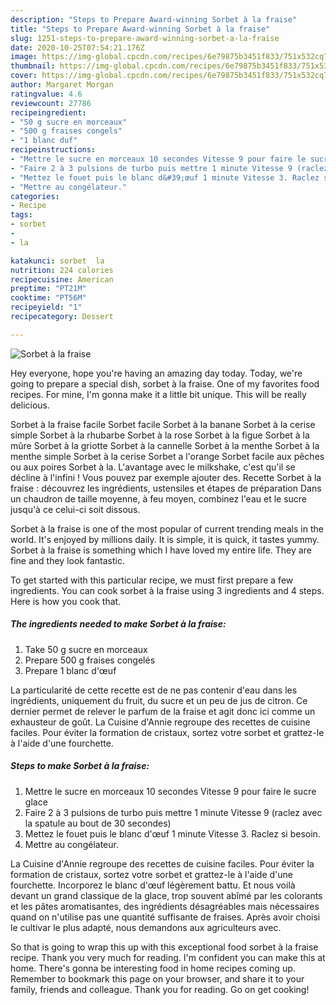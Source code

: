 ```yaml
---
description: "Steps to Prepare Award-winning Sorbet à la fraise"
title: "Steps to Prepare Award-winning Sorbet à la fraise"
slug: 1251-steps-to-prepare-award-winning-sorbet-a-la-fraise
date: 2020-10-25T07:54:21.176Z
image: https://img-global.cpcdn.com/recipes/6e79875b3451f833/751x532cq70/sorbet-a-la-fraise-photo-principale-de-la-recette.jpg
thumbnail: https://img-global.cpcdn.com/recipes/6e79875b3451f833/751x532cq70/sorbet-a-la-fraise-photo-principale-de-la-recette.jpg
cover: https://img-global.cpcdn.com/recipes/6e79875b3451f833/751x532cq70/sorbet-a-la-fraise-photo-principale-de-la-recette.jpg
author: Margaret Morgan
ratingvalue: 4.6
reviewcount: 27786
recipeingredient:
- "50 g sucre en morceaux"
- "500 g fraises congels"
- "1 blanc duf"
recipeinstructions:
- "Mettre le sucre en morceaux 10 secondes Vitesse 9 pour faire le sucre glace"
- "Faire 2 à 3 pulsions de turbo puis mettre 1 minute Vitesse 9 (raclez avec la spatule au bout de 30 secondes)"
- "Mettez le fouet puis le blanc d&#39;œuf 1 minute Vitesse 3. Raclez si besoin."
- "Mettre au congélateur."
categories:
- Recipe
tags:
- sorbet
- 
- la

katakunci: sorbet  la 
nutrition: 224 calories
recipecuisine: American
preptime: "PT21M"
cooktime: "PT56M"
recipeyield: "1"
recipecategory: Dessert

---
```



![Sorbet à la fraise](https://img-global.cpcdn.com/recipes/6e79875b3451f833/751x532cq70/sorbet-a-la-fraise-photo-principale-de-la-recette.jpg)

Hey everyone, hope you're having an amazing day today. Today, we're going to prepare a special dish, sorbet à la fraise. One of my favorites food recipes. For mine, I'm gonna make it a little bit unique. This will be really delicious.

Sorbet à la fraise facile Sorbet facile Sorbet à la banane Sorbet à la cerise simple Sorbet à la rhubarbe Sorbet à la rose Sorbet à la figue Sorbet à la mûre Sorbet à la griotte Sorbet à la cannelle Sorbet à la menthe Sorbet à la menthe simple Sorbet à la cerise Sorbet a l&#39;orange Sorbet facile aux pêches ou aux poires Sorbet à la. L&#39;avantage avec le milkshake, c&#39;est qu&#39;il se décline à l&#39;infini ! Vous pouvez par exemple ajouter des. Recette Sorbet à la fraise : découvrez les ingrédients, ustensiles et étapes de préparation Dans un chaudron de taille moyenne, à feu moyen, combinez l&#39;eau et le sucre jusqu&#39;à ce celui-ci soit dissous.

Sorbet à la fraise is one of the most popular of current trending meals in the world. It's enjoyed by millions daily. It is simple, it is quick, it tastes yummy. Sorbet à la fraise is something which I have loved my entire life. They are fine and they look fantastic.


To get started with this particular recipe, we must first prepare a few ingredients. You can cook sorbet à la fraise using 3 ingredients and 4 steps. Here is how you cook that.

<!--inarticleads1-->

##### The ingredients needed to make Sorbet à la fraise:

1. Take 50 g sucre en morceaux
1. Prepare 500 g fraises congelés
1. Prepare 1 blanc d&#39;œuf


La particularité de cette recette est de ne pas contenir d&#39;eau dans les ingrédients, uniquement du fruit, du sucre et un peu de jus de citron. Ce dernier permet de relever le parfum de la fraise et agit donc ici comme un exhausteur de goût. La Cuisine d&#39;Annie regroupe des recettes de cuisine faciles. Pour éviter la formation de cristaux, sortez votre sorbet et grattez-le à l&#39;aide d&#39;une fourchette. 

<!--inarticleads2-->

##### Steps to make Sorbet à la fraise:

1. Mettre le sucre en morceaux 10 secondes Vitesse 9 pour faire le sucre glace
1. Faire 2 à 3 pulsions de turbo puis mettre 1 minute Vitesse 9 (raclez avec la spatule au bout de 30 secondes)
1. Mettez le fouet puis le blanc d&#39;œuf 1 minute Vitesse 3. Raclez si besoin.
1. Mettre au congélateur.


La Cuisine d&#39;Annie regroupe des recettes de cuisine faciles. Pour éviter la formation de cristaux, sortez votre sorbet et grattez-le à l&#39;aide d&#39;une fourchette. Incorporez le blanc d&#39;œuf légèrement battu. Et nous voilà devant un grand classique de la glace, trop souvent abîmé par les colorants et les pâtes aromatisantes, des ingrédients désagréables mais nécessaires quand on n&#39;utilise pas une quantité suffisante de fraises. Après avoir choisi le cultivar le plus adapté, nous demandons aux agriculteurs avec. 

So that is going to wrap this up with this exceptional food sorbet à la fraise recipe. Thank you very much for reading. I'm confident you can make this at home. There's gonna be interesting food in home recipes coming up. Remember to bookmark this page on your browser, and share it to your family, friends and colleague. Thank you for reading. Go on get cooking!
